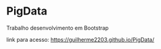 # PigData

Trabalho desenvolvimento em Bootstrap

link para acesso: https://guilherme2203.github.io/PigData/
